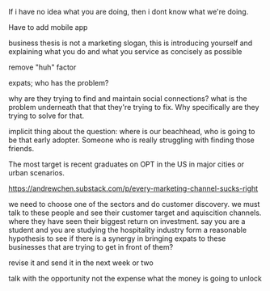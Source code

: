 If i have no idea what you are doing, then i dont know what we're doing.

Have to add mobile app

business thesis is not a marketing slogan, this is introducing yourself and explaining what you do and what you service as concisely as possible

remove "huh" factor

expats; who has the problem?

why are they trying to find and maintain social connections? what is the problem underneath that that they're trying to fix. Why specifically are they trying to solve for that.

implicit thing about the question: where is our beachhead, who is going to be that early adopter. Someone who is really struggling with finding those friends. 

The most target is recent graduates on OPT in the US in major cities or urban scenarios.

https://andrewchen.substack.com/p/every-marketing-channel-sucks-right

we need to choose one of the sectors and do customer discovery. we must talk to these people and see their customer target and aquiscition channels. where they have seen their biggest return on investment. say you are a student and you are studying the hospitality industry
form a reasonable hypothesis to see if there is a synergy in bringing expats to these businesses that are trying to get in front of them?

revise it and send it in the next week or two

talk with the opportunity not the expense
what the money is going to unlock

